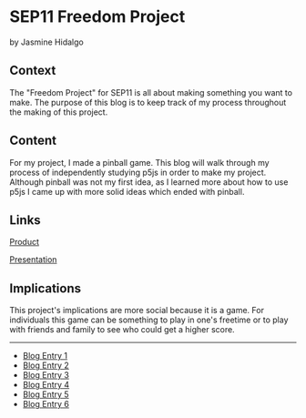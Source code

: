 # SEP11 Freedom Project
by Jasmine Hidalgo

## Context
The "Freedom Project" for SEP11 is all about making something you want to make. The purpose of this blog is to keep track of my process throughout the making of this project.

## Content
For my project, I made a pinball game. This blog will walk through my process of independently studying p5js in order to make my project. Although pinball was not my first idea, as I learned more about how to use p5js I came up with more solid ideas which ended with pinball.

## Links

[Product](https://jasmineh8510.github.io/sep11-freedom-project/)

[Presentation](https://docs.google.com/presentation/d/1s1MQXdQId5GVGr2K0XDDLgQc1keoM7heDR6TzAp1cdA/edit?usp=sharing)

## Implications
This project's implications are more social because it is a game. For individuals this game can be something to play in one's freetime or to play with friends and family to see who could get a higher score.

---

* [Blog Entry 1](entries/entry01.md)
* [Blog Entry 2](entries/entry02.md)
* [Blog Entry 3](entries/entry03.md)
* [Blog Entry 4](entries/entry04.md)
* [Blog Entry 5](entries/entry05.md)
* [Blog Entry 6](entries/entry06.md)
